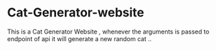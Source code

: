 # Cat-Generator-website

This is a Cat Generator Website , whenever the arguments is passed to endpoint of api it will generate a new random cat ..

